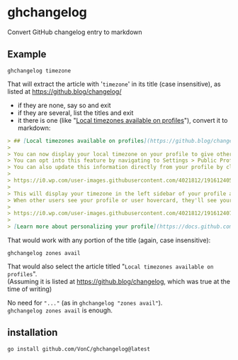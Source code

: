 # ghchangelog

Convert GitHub changelog entry to markdown

## Example

    ghchangelog timezone
    
That will extract the article with '`timezone`' in its title (case insensitive), as listed at https://github.blog/changelog/

- if they are none, say so and exit
- if they are several, list the titles and exit
- it there is one (like "[Local timezones available on profiles](https://github.blog/changelog/2022-09-23-local-timezones-available-on-profiles/)"), convert it to markdown:

```markdown
> ## [Local timezones available on profiles](https://github.blog/changelog/2022-09-23-local-timezones-available-on-profiles) (Sep. 2022)
>
> You can now display your local timezone on your profile to give others an idea of when to expect responses to pull requests or issues from you.
> You can opt into this feature by navigating to Settings > Public Profile and checking `Display current local time`.
> You can also update this information directly from your profile by clicking 'Edit Profile' under your avatar.
>
> https://i0.wp.com/user-images.githubusercontent.com/4021812/191612405-01a07cf4-1280-4e79-9938-27415d0ed4b8.png?w=343&ssl=1 -- local timezone setting
>
> This will display your timezone in the left sidebar of your profile as well as your timezone's current deviation from UTC.
> When other users see your profile or user hovercard, they'll see your timezone as well as how many hours behind or ahead they are from your local time.
>
> https://i0.wp.com/user-images.githubusercontent.com/4021812/191612407-58d90e74-0cdb-4672-9686-8680f3355c18.png?w=535&ssl=1 -- local timezone display on profile
>
> [Learn more about personalizing your profile](https://docs.github.com/en/account-and-profile/setting-up-and-managing-your-github-profile/customizing-your-profile/personalizing-your-profile).
```

That would work with any portion of the title (again, case insensitive): 

    ghchangelog zones avail

That would also select the article titled "`Local timezones available on profiles`".  
(Assuming it is listed at https://github.blog/changelog, which was true at the time of writing)

No need for `"..."` (as in `ghchangelog "zones avail"`).  
`ghchangelog zones avail` is enough.

## installation

    go install github.com/VonC/ghchangelog@latest
